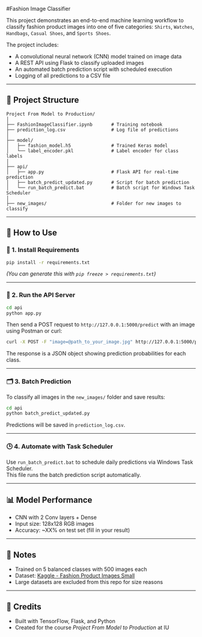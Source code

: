 #Fashion Image Classifier

This project demonstrates an end-to-end machine learning workflow to classify fashion product images into one of five categories: `Shirts`, `Watches`, `Handbags`, `Casual Shoes`, and `Sports Shoes`.

The project includes:
- A convolutional neural network (CNN) model trained on image data
- A REST API using Flask to classify uploaded images
- An automated batch prediction script with scheduled execution
- Logging of all predictions to a CSV file

---

## 📁 Project Structure

```
Project From Model to Production/
│
├── FashionImageClassifier.ipynb       # Training notebook
├── prediction_log.csv                 # Log file of predictions
│
├── model/
│   ├── fashion_model.h5               # Trained Keras model
│   └── label_encoder.pkl              # Label encoder for class labels
│
├── api/
│   ├── app.py                         # Flask API for real-time prediction
│   ├── batch_predict_updated.py       # Script for batch prediction
│   └── run_batch_predict.bat          # Batch script for Windows Task Scheduler
│
├── new_images/                        # Folder for new images to classify
```

---

## 🚀 How to Use

### 🔧 1. Install Requirements

```bash
pip install -r requirements.txt
```

*(You can generate this with `pip freeze > requirements.txt`)*

---

### 📸 2. Run the API Server

```bash
cd api
python app.py
```

Then send a POST request to `http://127.0.0.1:5000/predict` with an image using Postman or curl:

```bash
curl -X POST -F "image=@path_to_your_image.jpg" http://127.0.0.1:5000/predict
```

The response is a JSON object showing prediction probabilities for each class.

---

### 🗂️ 3. Batch Prediction

To classify all images in the `new_images/` folder and save results:

```bash
cd api
python batch_predict_updated.py
```

Predictions will be saved in `prediction_log.csv`.

---

### 🕒 4. Automate with Task Scheduler

Use `run_batch_predict.bat` to schedule daily predictions via Windows Task Scheduler.  
This file runs the batch prediction script automatically.

---

## 📊 Model Performance

- CNN with 2 Conv layers + Dense
- Input size: 128x128 RGB images
- Accuracy: ~XX% on test set (fill in your result)

---

## 📁 Notes

- Trained on 5 balanced classes with 500 images each
- Dataset: [Kaggle - Fashion Product Images Small](https://www.kaggle.com/datasets/paramaggarwal/fashion-product-images-small)
- Large datasets are excluded from this repo for size reasons

---

## 🙌 Credits

- Built with TensorFlow, Flask, and Python
- Created for the course *Project From Model to Production* at IU